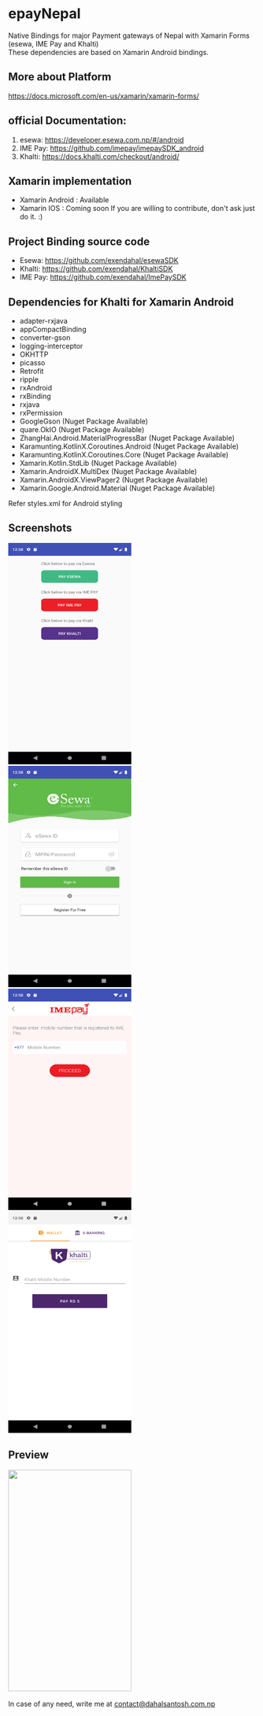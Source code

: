 # epayNepal
Native Bindings for major Payment gateways of Nepal with Xamarin Forms (esewa, IME Pay and Khalti)</br>
These dependencies are based on Xamarin Android bindings. 

## More about Platform
https://docs.microsoft.com/en-us/xamarin/xamarin-forms/

## official Documentation:
1) esewa: https://developer.esewa.com.np/#/android
2) IME Pay: https://github.com/imepay/imepaySDK_android
3) Khalti: https://docs.khalti.com/checkout/android/

## Xamarin implementation 
* Xamarin Android : Available</br> 
* Xamarin IOS : Coming soon
If you are willing to contribute, don't ask just do it. :)

## Project Binding source code
* Esewa: https://github.com/exendahal/esewaSDK </br>
* Khalti: https://github.com/exendahal/KhaltiSDK </br>
* IME Pay: https://github.com/exendahal/ImePaySDK

## Dependencies for Khalti for Xamarin Android
* adapter-rxjava
* appCompactBinding
* converter-gson
* logging-interceptor
* OKHTTP
* picasso
* Retrofit
* ripple
* rxAndroid
* rxBinding
* rxjava
* rxPermission
* GoogleGson (Nuget Package Available)
* quare.OkIO (Nuget Package Available)
* ZhangHai.Android.MaterialProgressBar (Nuget Package Available)
* Karamunting.KotlinX.Coroutines.Android (Nuget Package Available)
* Karamunting.KotlinX.Coroutines.Core (Nuget Package Available)
* Xamarin.Kotlin.StdLib (Nuget Package Available)
* Xamarin.AndroidX.MultiDex (Nuget Package Available)
* Xamarin.AndroidX.ViewPager2 (Nuget Package Available)
* Xamarin.Google.Android.Material (Nuget Package Available)

 Refer styles.xml for Android styling </br>

## Screenshots
<img  src="Screenshots/home.png" width="250" height="450"></br>
<img  src="Screenshots/esewa.png" width="250" height="450"> &nbsp;&nbsp;&nbsp; <img src="Screenshots/imepay.png" width="250" height="450"> &nbsp;&nbsp;&nbsp; <img src="Screenshots/khalti.png" width="250" height="450"> <br>

## Preview
<img  src="Screenshots/preview.gif" width="250" height="450"></br>

In case of any need, write me at contact@dahalsantosh.com.np 
